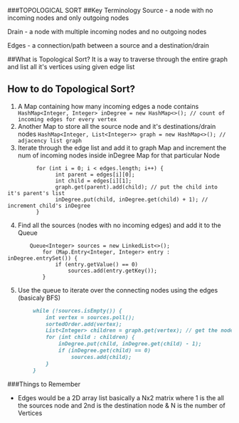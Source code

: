 ###TOPOLOGICAL SORT
##Key Terminology
Source - a node with no incoming nodes and only outgoing nodes

Drain - a node with multiple incoming nodes and no outgoing nodes

Edges - a connection/path between a source and a destination/drain

##What is Topological Sort?
It is a way to traverse through the entire graph and list all it's vertices using given edge list

## How to do Topological Sort?
1. A Map containing how many incoming edges a node contains
   ``` HashMap<Integer, Integer> inDegree = new HashMap<>(); // count of incoming edges for every vertex```
2. Another Map to store all the source node and it's destinations/drain nodes
   ```HashMap<Integer, List<Integer>> graph = new HashMap<>(); // adjacency list graph```
3. Iterate through the edge list and add it to graph Map and increment the num of incoming nodes inside inDegree Map for that particular Node
```       
         for (int i = 0; i < edges.length; i++) {
               int parent = edges[i][0];
               int child = edges[i][1];
               graph.get(parent).add(child); // put the child into it's parent's list
               inDegree.put(child, inDegree.get(child) + 1); // increment child's inDegree
         }
```
4. Find all the sources (nodes with no incoming edges) and add it to the Queue
```        
       Queue<Integer> sources = new LinkedList<>();
           for (Map.Entry<Integer, Integer> entry : inDegree.entrySet()) {
               if (entry.getValue() == 0)
                   sources.add(entry.getKey());
           }
```
5. Use the queue to iterate over the connecting nodes using the edges (basicaly BFS)
```markdown
        while (!sources.isEmpty()) {
            int vertex = sources.poll();
            sortedOrder.add(vertex);
            List<Integer> children = graph.get(vertex); // get the node's children to decrement their in-degrees
            for (int child : children) {
                inDegree.put(child, inDegree.get(child) - 1);
                if (inDegree.get(child) == 0)
                    sources.add(child);
            }
        }
```

###Things to Remember
- Edges would be a 2D array list basically a Nx2 matrix where 1 is the all the sources node and 2nd is the destination node
  & N is the number of Vertices  